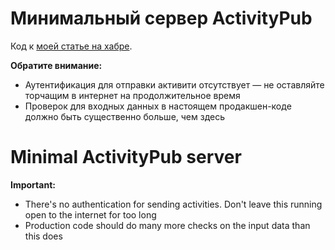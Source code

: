 # Минимальный сервер ActivityPub

Код к [моей статье на хабре](https://habr.com/ru/articles/702724/).

**Обратите внимание:**
- Аутентификация для отправки активити отсутствует — не оставляйте торчащим в интернет на продолжительное время
- Проверок для входных данных в настоящем продакшен-коде должно быть существенно больше, чем здесь

# Minimal ActivityPub server

**Important:**
- There's no authentication for sending activities. Don't leave this running open to the internet for too long
- Production code should do many more checks on the input data than this does
